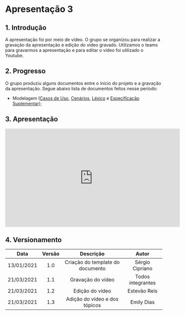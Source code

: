 # Apresentação 3

## 1. Introdução

A apresentação foi por meio de vídeo. O grupo se organizou para realizar a gravação da apresentação e edição do video gravado. Utilizamos o teams para gravarmos a apresentação e para editar o vídeo foi utilizado o Youtube.

## 2. Progresso

O grupo produziu alguns documentos entre o início do projeto e a gravação da apresentação. Segue abaixo lista de documentos feitos nesse período:

- Modelagem ([Casos de Uso](https://requisitos-de-software.github.io/2020.2-CarteiraDigitalTransito/modelagem/caso_de_uso/), [Cenários](https://requisitos-de-software.github.io/2020.2-CarteiraDigitalTransito/modelagem/cenarios/), [Léxico](https://requisitos-de-software.github.io/2020.2-CarteiraDigitalTransito/modelagem/lexico/) e [Especificação Suplementar](https://requisitos-de-software.github.io/2020.2-CarteiraDigitalTransito/modelagem/suplementar/));

## 3. Apresentação

<iframe width="560" height="315" src="https://www.youtube.com/embed/L0A0AFmFL2I" frameborder="0" allow="accelerometer; autoplay; clipboard-write; encrypted-media; gyroscope; picture-in-picture" allowfullscreen></iframe>

## 4. Versionamento

|    Data    | Versão |            Descrição             |      Autor      |
| :--------: | :----: | :------------------------------: | :-------------: |
| 13/01/2021 |  1.0   | Criação do template do documento | Sérgio Cipriano |
| 21/03/2021 |  1.1   |  Gravação do vídeo   |Todos integrantes|
| 21/03/2021 |  1.2   |  Edição do vídeo   |   Estevão Reis    |
| 21/03/2021 |  1.3   |  Adição do vídeo e dos tópicos   |   Emily Dias    |
